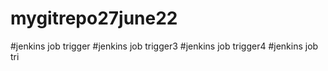 # mygitrepo27june22
#jenkins job trigger
#jenkins job trigger3
#jenkins job trigger4
#jenkins job tri
